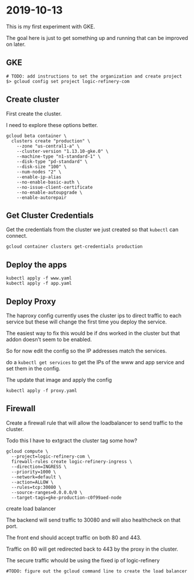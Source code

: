 # 2019-10-13

This is my first experiment with GKE.

The goal here is just to get something up and running that can be improved on later.

## GKE

```
# TODO: add instructions to set the organization and create project
$> gcloud config set project logic-refinery-com
```

## Create cluster

First create the cluster.

I need to explore these options better.

```
gcloud beta container \
  clusters create "production" \
    --zone "us-central1-a" \
    --cluster-version "1.13.10-gke.0" \
    --machine-type "n1-standard-1" \
    --disk-type "pd-standard" \
    --disk-size "100" \
    --num-nodes "2" \
    --enable-ip-alias 
    --no-enable-basic-auth \
    --no-issue-client-certificate
    --no-enable-autoupgrade \
    --enable-autorepair
```

## Get Cluster Credentials

Get the credentials from the cluster we just created so that `kubectl` can connect.

```
gcloud container clusters get-credentials production
```

## Deploy the apps

```
kubectl apply -f www.yaml
kubectl apply -f app.yaml
```

## Deploy Proxy

The haproxy config currently uses the cluster ips to direct traffic to each service but these will change the first time you deploy the service.

The easiest way to fix this would be if dns worked in the cluster but that addon doesn't seem to be enabled.

So for now edit the config so the IP addresses match the services.

do a `kubectl get services` to get the IPs of the www and app service and set them in the config.

The update that image and apply the config

```
kubectl apply -f proxy.yaml
```


## Firewall

Create a firewall rule that will allow the loadbalancer
to send traffic to the cluster.

Todo this I have to extgract the cluster tag some how?

```
gcloud compute \
  --project=logic-refinery-com \
  firewall-rules create logic-refinery-ingress \
  --direction=INGRESS \
  --priority=1000 \
  --network=default \
  --action=ALLOW \
  --rules=tcp:30080 \
  --source-ranges=0.0.0.0/0 \
  --target-tags=gke-production-c0f99aed-node
```

create load balancer

The backend will send traffic to 30080 and will also healthcheck on that port.

The front end should accept traffic on both 80 and 443.

Traffic on 80 will get redirected back to 443 by the proxy in the cluster.

The secure traffic whould be using the fixed ip of logic-refinery

```
#TODO: figure out the gcloud command line to create the load balancer
```
